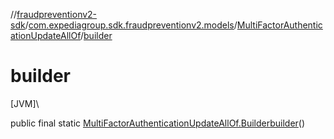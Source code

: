 //[fraudpreventionv2-sdk](../../../index.md)/[com.expediagroup.sdk.fraudpreventionv2.models](../index.md)/[MultiFactorAuthenticationUpdateAllOf](index.md)/[builder](builder.md)

# builder

[JVM]\

public final static [MultiFactorAuthenticationUpdateAllOf.Builder](-builder/index.md)[builder](builder.md)()
